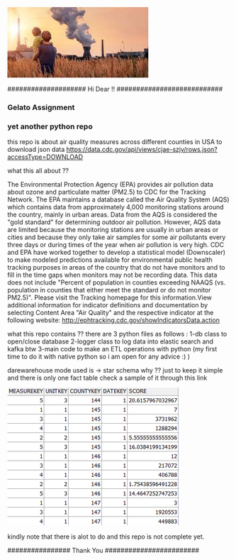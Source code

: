 
![alt text](https://github.com/BillMarkEg/Assignments/blob/main/images.jpg)


#################### Hi Dear !! ###########################
### Gelato Assignment
###  yet another python repo

this repo is about air quality measures across different counties in USA
to download json data https://data.cdc.gov/api/views/cjae-szjv/rows.json?accessType=DOWNLOAD


what this all about ??


The Environmental Protection Agency (EPA) provides air pollution data about ozone and particulate matter (PM2.5) to CDC for the Tracking Network. The EPA maintains a database called the Air Quality System (AQS) which contains data from approximately 4,000 monitoring stations around the country, mainly in urban areas. Data from the AQS is considered the "gold standard" for determining outdoor air pollution. However, AQS data are limited because the monitoring stations are usually in urban areas or cities and because they only take air samples for some air pollutants every three days or during times of the year when air pollution is very high. CDC and EPA have worked together to develop a statistical model (Downscaler) to make modeled predictions available for environmental public health tracking purposes in areas of the country that do not have monitors and to fill in the time gaps when monitors may not be recording data. This data does not include "Percent of population in counties exceeding NAAQS (vs. population in counties that either meet the standard or do not monitor PM2.5)". Please visit the Tracking homepage for this information.View additional information for indicator definitions and documentation by selecting Content Area "Air Quality" and the respective indicator at the following website: http://ephtracking.cdc.gov/showIndicatorsData.action


what this repo contains ??
there are 3 python files as follows :
             1-db class to open/close database 
             2-logger class to log data into elastic search and kafka btw
             3-main code to make an ETL operations with python (my first time to do it with native python so i am open for any advice :) )


darewarehouse mode used is -> star schema why ?? just to keep it simple and there is only one fact table check a sample of it through this link 
 
![alt text](https://github.com/BillMarkEg/Assignments/blob/main/fact_table.png)


kindly note that there is alot to do and this repo is not complete yet.


################ Thank You  ########################

